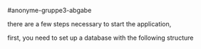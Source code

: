 #anonyme-gruppe3-abgabe

there are a few steps necessary to start the application,

first, you need to set up a database with the following structure

